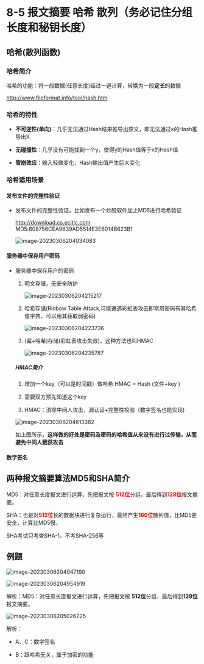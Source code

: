 # 8-5 报文摘要 哈希 散列（务必记住分组长度和秘钥长度）

## 哈希(散列函数)

### 哈希简介

哈希的功能：将一段数据(任意长度)经过一道计算，转换为一段**定长**的数据

http://www.fileformat.info/tool/hash.htm

### 哈希的特性

- **不可逆性(单向)**：几乎无法通过Hash结果推导出原文，即无法通过x的Hash推导出X

- **无碰撞性**：几乎没有可能找到一个y，使得y的Hash值等于x的Hash值

- **雪崩效应**：输入轻微变化，Hash输出值产生巨大变化

### 哈希适用场景

#### 发布文件的完整性验证

- 发布文件的完整性验证，比如发布一个炒股软件加上MD5进行哈希验证

  http://download.cs.ecitic.com MD5:608756CEA9639AD5514E3E6014B623B1
  
  ![image-20230306204034083](https://img.yatjay.top/md/image-20230306204034083.png)

#### 服务器中保存用户密码

- 服务器中保存用户的密码

  1. 明文存储，无安全防护

     ![image-20230306204215217](https://img.yatjay.top/md/image-20230306204215217.png)

  2. 哈希存储(Rinbow Table Attack,可能遭遇彩虹表攻击即常用密码有其哈希值字典，可以用其获取弱密码)

     ![image-20230306204223736](https://img.yatjay.top/md/image-20230306204223736.png)

  3. (盐+哈希)存储(彩虹表攻击失效)，这种方法也叫HMAC

     ![image-20230306204235787](https://img.yatjay.top/md/image-20230306204235787.png)


  ##### HMAC简介

  1. 增加一个key（可以是时间戳）做哈希      HMAC = Hash (文件+key )

  2. 需要双方预先知道这个key

  3. HMAC：消除中间人攻击，源认证+完整性校验（数字签名也能实现)

  ![image-20230306204613382](https://img.yatjay.top/md/image-20230306204613382.png)

  如上图所示，**这样做的好处是密码及密码的哈希值从来没有进行过传输，从而避免中间人截获攻击**

#### 数字签名

## 两种报文摘要算法MD5和SHA简介

MD5：对任意长度报文进行运算，先把报文按<font color='red'> **512位**</font>分组，最后得到<font color='red'>**128位**</font >报文摘要。

SHA：也是对<font color='red'>**512位**</font>长的数据块进行复杂运行，最终产生<font color='red'>**160位**</font>散列值，比MD5更安全，计算比MD5慢。

SHA考试只考查SHA-1，不考SHA-256等

## 例题

![image-20230306204947190](https://img.yatjay.top/md/image-20230306204947190.png)

![image-20230306204954919](https://img.yatjay.top/md/image-20230306204954919.png)

解析：MD5：对任意长度报文进行运算，先把报文按 **512位**分组，最后得到**128位**报文摘要。

![image-20230306205026225](https://img.yatjay.top/md/image-20230306205026225.png)

解析：

- A、C：数字签名

- B：跟哈希无关，属于加密的功能
